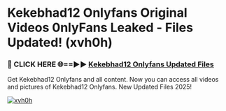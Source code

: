 # Kekebhad12 Onlyfans Original Videos 0nlyFans Leaked - Files Updated! (xvh0h)

<h3>🔴 CLICK HERE 🌐==►► <a href="https://tinyurl.com/2m67pmp6" rel="nofollow">Kekebhad12 Onlyfans Updated Files</a></h3>

Get Kekebhad12 Onlyfans and all content. Now you can access all videos and pictures of Kekebhad12 Onlyfans. New Updated Files 2025!

[![xvh0h](https://i.imgur.com/H4QAA4z.gif)](https://tinyurl.com/2m67pmp6)